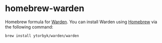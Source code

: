 # homebrew-warden
Homebrew formula for [Warden](https://warden.dev). You can install Warden using [Homebrew](https://brew.sh) via the following command:

    brew install ytorbyk/warden/warden

